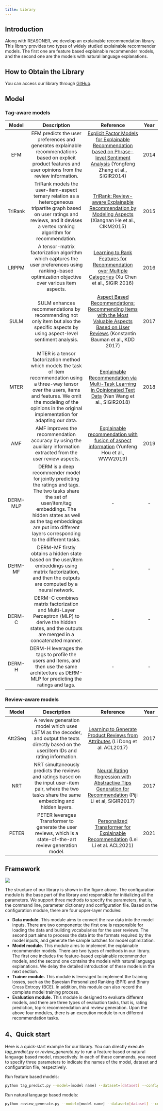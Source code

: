 ```yaml
---
title: Library
---
```


## Introduction

Along with REASONER, we develop an explainable recommendation library. This library provides two types of widely studied explainable recommender models. The first one are feature based explainable recommender models, and the second one are the models with natural language explanations.

## How to Obtain the Library

You can access our library through [GitHub](https://github.com/REASONER2023/reasoner2023.github.io/tree/main).

## Model

### Tag-aware models

|  Model   |                                                                                                                        Description                                                                                                                         |                                                                  Reference                                                                  | Year  |
| :------: | :--------------------------------------------------------------------------------------------------------------------------------------------------------------------------------------------------------------------------------------------------------: | :-----------------------------------------------------------------------------------------------------------------------------------------: | :---: |
|   EFM    |                                               EFM predicts the user preferences and generates explainable recommendations based on explicit product features and user opinions from the review information.                                                |     [Explicit Factor Models for Explainable Recommendation based on Phrase-level Sentiment Analysis](https://www.cs.cmu.edu/~glai1/papers/yongfeng-guokun-sigir14.pdf)  (Yongfeng Zhang et al.,  SIGIR2014)     | 2014  |
| TriRank  |                                 TriRank models the user-item-aspect ternary relation as a heterogeneous tripartite graph based on user ratings and reviews, and it devises a vertex ranking algorithm for recommendation.                                  |                     [TriRank: Review-aware Explainable Recommendation by Modeling Aspects](https://wing.comp.nus.edu.sg/wp-content/uploads/Publications/PDF/TriRank-%20Review-aware%20Explainable%20Recommendation%20by%20Modeling%20Aspects.pdf) (Xiangnan He et al., CIKM2015)                     | 2015  |
|  LRPPM   |                                                     A tensor-matrix factorization algorithm which captures the user preferences using ranking-based optimization objective over various item aspects.                                                      |                     [Learning to Rank Features for Recommendation over Multiple Categories](http://yongfeng.me/attach/sigir16-chen.pdf) (Xu Chen et al., SIGIR 2016)                      | 2016  |
|   SULM   |                                                            SULM enhances recommendations by recommending not only item but also the specific aspects by using aspect-level sentiment analysis.                                                             | [Aspect Based Recommendations: Recommending Items with the Most Valuable Aspects Based on User Reviews](https://www.researchgate.net/profile/Konstantin-Bauman/publication/318915371_Aspect_Based_Recommendations_Recommending_Items_with_the_Most_Valuable_Aspects_Based_on_User_Reviews/links/5f06007e92851c52d620bc9f/Aspect-Based-Recommendations-Recommending-Items-with-the-Most-Valuable-Aspects-Based-on-User-Reviews.pdf)  (Konstantin Bauman et al., KDD 2017) | 2017  |
|   MTER   |         MTER is a tensor factorization method which models the task of item recommendation using a three-way tensor over the users, items and features. We omit the modeling of the opinions in the original implementation for adapting our data.         |                  [Explainable Recommendation via Multi-Task Learning in Opinionated Text Data](https://dl.acm.org/doi/pdf/10.1145/3209978.3210010)  (Nan Wang et al.,  SIGIR2018)                  | 2018  |
|   AMF    |                                                                    AMF improves the recommendation accuracy by using the auxiliary information extracted from the user review aspects.                                                                     |                         [Explainable recommendation with fusion of aspect information](https://yneversky.github.io/Papers/Hou2019_Article_ExplainableRecommendationWithF.pdf) (Yunfeng Hou et al., WWW2019)                          | 2019  |
| DERM-MLP | DERM is a deep recommender model for jointly predicting the ratings and tags. The two tasks share the set of user/item/tag embeddings. The hidden states as well as the tag embeddings are put into different layers corresponding to the different tasks. |                                                                      -                                                                      |   -   |
| DERM-MF  |                                                DERM-MF firstly obtains a hidden state based on the user/item embeddings using matrix factorization, and then the outputs are computed by a neural network.                                                 |                                                                      -                                                                      |   -   |
|  DERM-C  |                                                  DERM-C combines matrix factorization and Multi-Layer Perceptron (MLP) to derive the hidden states, and the outputs are merged in a concatenated manner.                                                   |                                                                      -                                                                      |   -   |
|  DERM-H  |                                                       DERM-H leverages the tags to profile the users and items, and then use the same architecture as DERM-MLP for predicting the ratings and tags.                                                        |                                                                      -                                                                      |   -   |

### Review-aware models

|  Model  |                                                                      Description                                                                       |                                                Reference                                                 | Year  |
| :-----: | :----------------------------------------------------------------------------------------------------------------------------------------------------: | :------------------------------------------------------------------------------------------------------: | :---: |
| Att2Seq |       A review generation model which uses LSTM as the decoder, and output the texts directly based on the user/item IDs and rating information.       |              [Learning to Generate Product Reviews from Attributes](https://aclanthology.org/E17-1059.pdf) (Li Dong et al. ACL2017)               | 2017  |
|   NRT   | NRT simultaneously predicts the reviews and ratings based on the input user-item pair, where the two tasks share the same embedding and hidden layers. | [Neural Rating Regression with Abstractive Tips Generation for Recommendation](https://arxiv.org/pdf/1708.00154.pdf) (Piji Li et al, SIGIR2017) | 2017  |
|  PETER  |                     PETER leverages Transformer to generate the user reviews, which is a state-of-the-art review generation model.                     |             [Personalized Transformer for Explainable Recommendation](https://arxiv.org/pdf/2105.11601.pdf) (Lei Li et al. ACL2021)              | 2021  |



## Framework

<div style={{textAlign: 'center'}}>
<img
src={require('../static/img/library/structure.png').default}
style={{width: '80%'}}
/> 
</div>

The structure of our library is shown in the figure above. The configuration module is the base part of the library and responsible for initializing all the parameters. We support three methods to specify the parameters, that is, the command line, parameter dictionary and configuration file. Based on the configuration module, there are four upper-layer modules:

- **Data module.** This module aims to convert the raw data into the model inputs. There are two components: the first one is responsible for loading the data and building vocabularies for the user reviews. The second part aims to process the data into the formats required by the model inputs, and generate the sample batches for model optimization.
- **Model module.** This module aims to implement the explainable recommender models. There are two types of methods in our library. The first one includes the feature-based explainable recommender models, and the second one contains the models with natural language explanations. We delay the detailed introduction of these models in the next section.
- **Trainer module.** This module is leveraged to implement the training losses, such as the Bayesian Personalized Ranking (BPR) and Binary Cross Entropy (BCE). In addition, this module can also record the complete model training process.
- **Evaluation module.** This module is designed to evaluate different models, and there are three types of evaluation tasks, that is, rating prediction, top-k recommendation and review generation. Upon the above four modules, there is an execution module to run different recommendation tasks.

## 4、Quick start

Here is a quick-start example for our library. You can directly execute _tag_predict.py_ or _review_generate.py_ to run a feature based or natural language based model, respectively. In each of these commends, you need to specify three parameters to indicate the names of the model, dataset and configuration file, respectively.

Run feature based models:
```bash
python tag_predict.py --model=[model name] --dataset=[dataset] --config=[config_files]
```

Run natural language based models:

```bash
python review_generate.py --model=[model name] --dataset=[dataset] --config=[config_files]
```